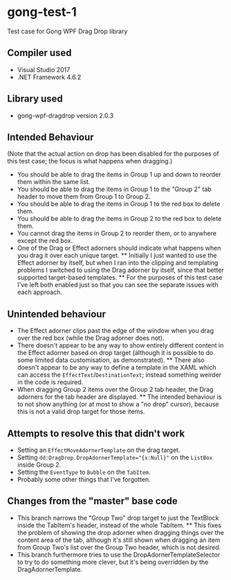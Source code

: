 # gong-test-1
Test case for Gong WPF Drag Drop library

## Compiler used
* Visual Studio 2017
* .NET Framework 4.6.2

## Library used
* gong-wpf-dragdrop version 2.0.3

## Intended Behaviour
(Note that the actual action on drop has been disabled for the purposes of this test case; the focus is what happens when dragging.)

* You should be able to drag the items in Group 1 up and down to reorder them within the same list.
* You should be able to drag the items in Group 1 to the "Group 2" tab header to move them from Group 1 to Group 2.
* You should be able to drag the items in Group 1 to the red box to delete them.
* You should be able to drag the items in Group 2 to the red box to delete them.
* You cannot drag the items in Group 2 to reorder them, or to anywhere except the red box.
* One of the Drag or Effect adorners should indicate what happens when you drag it over each unique target.
** Initially I just wanted to use the Effect adorner by itself, but when I ran into the clipping and templating problems I switched to using the Drag adorner by itself, since that better supported target-based templates.
** For the purposes of this test case I've left both enabled just so that you can see the separate issues with each approach.

## Unintended behaviour
* The Effect adorner clips past the edge of the window when you drag over the red box (while the Drag adorner does not).
* There doesn't appear to be any way to show entirely different content in the Effect adorner based on drop target (although it is possible to do some limited data customisation, as demonstrated).
** There also doesn't appear to be any way to define a template in the XAML which can access the `EffectText`/`DestinationText`; instead something weirder in the code is required.
* When dragging Group 2 items over the Group 2 tab header, the Drag adorners for the tab header are displayed.
** The intended behaviour is to not show anything (or at most to show a "no drop" cursor), because this is not a valid drop target for those items. 

## Attempts to resolve this that didn't work
* Setting an `EffectMoveAdornerTemplate` on the drag target.
* Setting `dd:DragDrop.DropAdornerTemplate="{x:Null}"` on the `ListBox` inside Group 2.
* Setting the `EventType` to `Bubble` on the `TabItem`.
* Probably some other things that I've forgotten.

## Changes from the "master" base code
* This branch narrows the "Group Two" drop target to just the TextBlock inside the TabItem's header, instead of the whole TabItem.
** This fixes the problem of showing the drop adorner when dragging things over the content area of the tab, although it's still shown when dragging an item from Group Two's list over the Group Two header, which is not desired.
* This branch furthermore tries to use the DropAdornerTemplateSelector to try to do something more clever, but it's being overridden by the DragAdornerTemplate.
